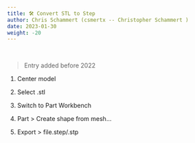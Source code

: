 ```yaml
---
title: 🛠️ Convert STL to Step
author: Chris Schammert (csmertx -- Christopher Schammert )
date: 2023-01-30
weight: -20
---
```


<br />

> Entry added before 2022

1. Center model

2. Select .stl

3. Switch to Part Workbench

4. Part > Create shape from mesh...

5. Export > file.step/.stp
